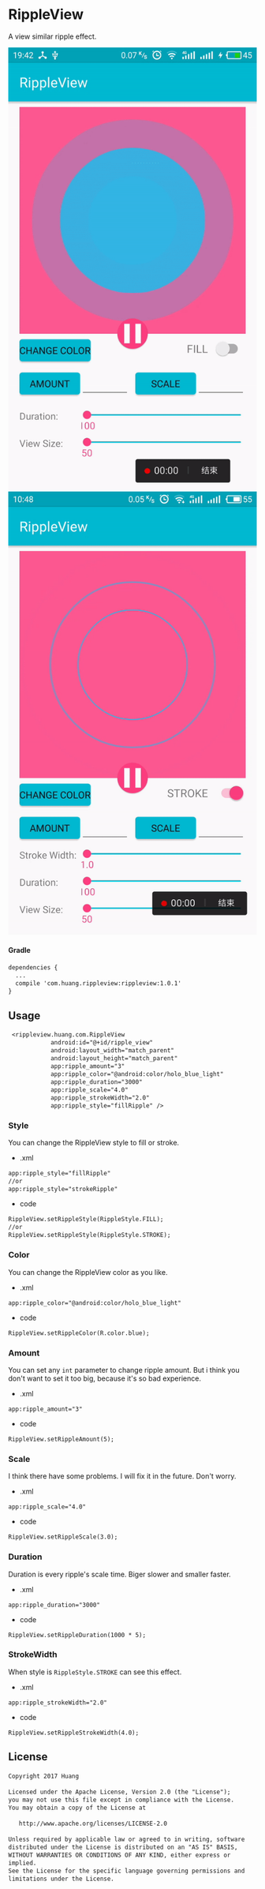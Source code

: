 # RippleView
A view similar ripple effect.

![](https://github.com/huang125/RippleView/blob/master/screenshots/demo.gif)
![](https://github.com/huang125/RippleView/blob/master/screenshots/demo2.gif)

#### Gradle
```
dependencies {
  ...
  compile 'com.huang.rippleview:rippleview:1.0.1'
}
```
## Usage
```
 <rippleview.huang.com.RippleView
            android:id="@+id/ripple_view"
            android:layout_width="match_parent"
            android:layout_height="match_parent"
            app:ripple_amount="3"
            app:ripple_color="@android:color/holo_blue_light"
            app:ripple_duration="3000"
            app:ripple_scale="4.0"
            app:ripple_strokeWidth="2.0"
            app:ripple_style="fillRipple" />
```
### Style
You can change the RippleView style to fill or stroke. 
* .xml
```
app:ripple_style="fillRipple"
//or
app:ripple_style="strokeRipple"
```
* code
```
RippleView.setRippleStyle(RippleStyle.FILL);
//or
RippleView.setRippleStyle(RippleStyle.STROKE);
```
### Color
You can change the RippleView color as you like.
* .xml
```
app:ripple_color="@android:color/holo_blue_light"
```
* code
```
RippleView.setRippleColor(R.color.blue);
```
### Amount
You can set any `int` parameter to change ripple amount. But i think you don't want to set it too big, because it's so bad experience.
* .xml
```
app:ripple_amount="3"
```
* code
```
RippleView.setRippleAmount(5);
```
### Scale
I think there have some problems. I will fix it in the future. Don't worry.
* .xml
```
app:ripple_scale="4.0"
```
* code
```
RippleView.setRippleScale(3.0);
```

### Duration
Duration is every ripple's scale time. Biger slower and smaller faster.
* .xml
```
app:ripple_duration="3000"
```
* code
```
RippleView.setRippleDuration(1000 * 5);
```
### StrokeWidth
When style is `RippleStyle.STROKE` can see this effect.
* .xml
```
app:ripple_strokeWidth="2.0"
```
* code
```
RippleView.setRippleStrokeWidth(4.0);
```

## License
```
Copyright 2017 Huang

Licensed under the Apache License, Version 2.0 (the "License");
you may not use this file except in compliance with the License.
You may obtain a copy of the License at

   http://www.apache.org/licenses/LICENSE-2.0

Unless required by applicable law or agreed to in writing, software
distributed under the License is distributed on an "AS IS" BASIS,
WITHOUT WARRANTIES OR CONDITIONS OF ANY KIND, either express or implied.
See the License for the specific language governing permissions and
limitations under the License.
```
